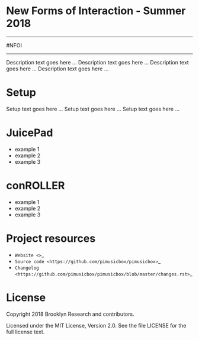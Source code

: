 New Forms of Interaction - Summer 2018
==========

**********
#NFOI
**********

Description text goes here ...
Description text goes here ...
Description text goes here ...
Description text goes here ...

Setup
=========

Setup text goes here ...
Setup text goes here ...
Setup text goes here ...


JuicePad
=========

- example 1
- example 2
- example 3

conROLLER
=========

- example 1
- example 2
- example 3


Project resources
=================

- `Website <>`_
- `Source code <https://github.com/pimusicbox/pimusicbox>`_
- `Changelog <https://github.com/pimusicbox/pimusicbox/blob/master/changes.rst>`_


License
=======

Copyright 2018 Brooklyn Research and contributors.

Licensed under the MIT License, Version 2.0. See the file LICENSE for the
full license text.

